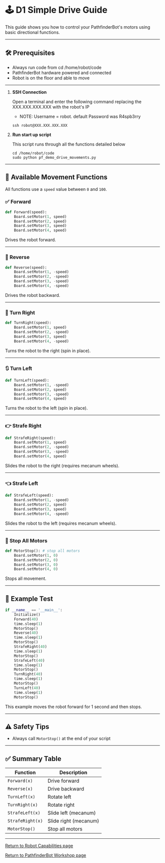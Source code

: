 
# 🕹️ D1 Simple Drive Guide

This guide shows you how to control your PathfinderBot's motors using basic directional functions. 

---

## 🛠️ Prerequisites

- Always run code from cd /home/robot/code
- PathfinderBot hardware powered and connected
- Robot is on the floor and able to move

---


1. **SSH Connection**

    Open a terminal and enter the following command replacing the XXX.XXX.XXX.XXX with the robot's IP
    - NOTE: Username = robot. default Password was R4spb3rry
    ~~~
    ssh robot@XXX.XXX.XXX.XXX
    ~~~

1. **Run start up script**
  
   This script runs through all the functions detailed below
   ~~~
   cd /home/robot/code
   sudo python pf_demo_drive_movements.py
   ~~~

---

## 🚗 Available Movement Functions

All functions use a `speed` value between `0` and `100`.

### ✅ Forward

```python
def Forward(speed):
    Board.setMotor(1, speed) 
    Board.setMotor(2, speed)
    Board.setMotor(3, speed)
    Board.setMotor(4, speed)
```
Drives the robot forward.

---

### 🔁 Reverse

```python
def Reverse(speed):
    Board.setMotor(1, -speed) 
    Board.setMotor(2, -speed)
    Board.setMotor(3, -speed)
    Board.setMotor(4, -speed)
```
Drives the robot backward.

---

### 🔄 Turn Right

```python
def TurnRight(speed):
    Board.setMotor(1, speed) 
    Board.setMotor(2, -speed)
    Board.setMotor(3, speed)
    Board.setMotor(4, -speed)
```
Turns the robot to the right (spin in place).

---

### 🔃 Turn Left

```python
def TurnLeft(speed):
    Board.setMotor(1, -speed) 
    Board.setMotor(2, speed)
    Board.setMotor(3, -speed)
    Board.setMotor(4, speed)
```
Turns the robot to the left (spin in place).

---

### 👉 Strafe Right

```python
def StrafeRight(speed):
    Board.setMotor(1, speed) 
    Board.setMotor(2, -speed)
    Board.setMotor(3, -speed)
    Board.setMotor(4, speed)
```
Slides the robot to the right (requires mecanum wheels).

---

### 👈 Strafe Left

```python
def StrafeLeft(speed):
    Board.setMotor(1, -speed) 
    Board.setMotor(2, speed)
    Board.setMotor(3, speed)
    Board.setMotor(4, -speed)
```
Slides the robot to the left (requires mecanum wheels).

---

### 🛑 Stop All Motors

```python
def MotorStop(): # stop all motors 
    Board.setMotor(1, 0) 
    Board.setMotor(2, 0)
    Board.setMotor(3, 0)
    Board.setMotor(4, 0)
```
Stops all movement.

---

## 🧪 Example Test

```python
if __name__ == '__main__':
    Initialize()
    Forward(40)
    time.sleep(1)
    MotorStop()
    Reverse(40)
    time.sleep(1)
    MotorStop()
    StrafeRight(40)
    time.sleep(1)
    MotorStop()
    StrafeLeft(40)
    time.sleep(1)
    MotorStop()
    TurnRight(40)
    time.sleep(1)
    MotorStop()
    TurnLeft(40)
    time.sleep(1)
    MotorStop()

```

This example moves the robot forward for 1 second and then stops.

---

## ⚠️ Safety Tips

- Always call `MotorStop()` at the end of your script


---

## ✅ Summary Table

| Function        | Description               |
|----------------|---------------------------|
| `Forward(x)`    | Drive forward             |
| `Reverse(x)`    | Drive backward            |
| `TurnLeft(x)`   | Rotate left               |
| `TurnRight(x)`  | Rotate right              |
| `StrafeLeft(x)` | Slide left (mecanum)      |
| `StrafeRight(x)`| Slide right (mecanum)     |
| `MotorStop()`   | Stop all motors           |

---
[Return to Robot Capabilities page](README.md)

[Return to PathfinderBot Workshop page](/README.md)

